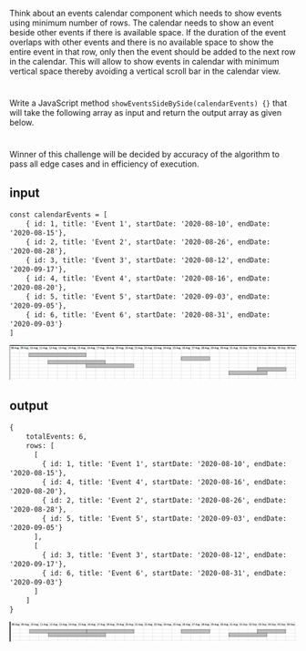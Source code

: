 Think about an events calendar component which needs to show events using minimum number of rows. The calendar needs to show an event beside other events if there is available space. If the duration of the event overlaps with other events and there is no available space to show the entire event in that row, only then the event should be added to the next row in the calendar. This will allow to show events in calendar with minimum vertical space thereby avoiding a vertical scroll bar in the calendar view.

#
Write a JavaScript method `showEventsSideBySide(calendarEvents) {}` that will take the following array as input and return the output array as given below. 

#
Winner of this challenge will be decided by accuracy of the algorithm to pass all edge cases and in efficiency of execution.

## input
```
const calendarEvents = [
    { id: 1, title: 'Event 1', startDate: '2020-08-10', endDate: '2020-08-15'},
    { id: 2, title: 'Event 2', startDate: '2020-08-26', endDate: '2020-08-28'},
    { id: 3, title: 'Event 3', startDate: '2020-08-12', endDate: '2020-09-17'},
    { id: 4, title: 'Event 4', startDate: '2020-08-16', endDate: '2020-08-20'},
    { id: 5, title: 'Event 5', startDate: '2020-09-03', endDate: '2020-09-05'},
    { id: 6, title: 'Event 6', startDate: '2020-08-31', endDate: '2020-09-03'}
]
```

![Input](https://raw.githubusercontent.com/FrontendSocial/code-challenges/master/01-events-calendar/input.png)


## output
```
{
    totalEvents: 6,
    rows: [
      [    
        { id: 1, title: 'Event 1', startDate: '2020-08-10', endDate: '2020-08-15'},
        { id: 4, title: 'Event 4', startDate: '2020-08-16', endDate: '2020-08-20'},
        { id: 2, title: 'Event 2', startDate: '2020-08-26', endDate: '2020-08-28'},
        { id: 5, title: 'Event 5', startDate: '2020-09-03', endDate: '2020-09-05'}
      ],
      [
        { id: 3, title: 'Event 3', startDate: '2020-08-12', endDate: '2020-09-17'},
        { id: 6, title: 'Event 6', startDate: '2020-08-31', endDate: '2020-09-03'}
      ]
    ]
}
```

![Output](https://raw.githubusercontent.com/FrontendSocial/code-challenges/master/01-events-calendar/output.png)
